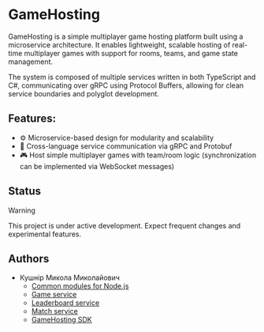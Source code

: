 # GameHosting

GameHosting is a simple multiplayer game hosting platform built using a microservice architecture. It enables lightweight, scalable hosting of real-time multiplayer games with support for rooms, teams, and game state management.

The system is composed of multiple services written in both TypeScript and C#, communicating over gRPC using Protocol Buffers, allowing for clean service boundaries and polyglot development.

## Features:

- ⚙️ Microservice-based design for modularity and scalability
- 🔁 Cross-language service communication via gRPC and Protobuf
- 🎮 Host simple multiplayer games with team/room logic (synchronization can be implemented via WebSocket messages)

## Status

> [!WARNING]
> This project is under active development.
> Expect frequent changes and experimental features.

## Authors

- Кушнір Микола Миколайович
    - [Common modules for Node.js](https://github.com/OnlyVerySeriousPeople/GameHosting/tree/main/server/src/BuildingBlocks/Common.Nodejs)
    - [Game service](https://github.com/OnlyVerySeriousPeople/GameHosting/tree/main/server/src/Services/GameService.Nodejs)
    - [Leaderboard service](https://github.com/OnlyVerySeriousPeople/GameHosting/tree/main/server/src/Services/LeaderboardService.Nodejs)
    - [Match service](https://github.com/OnlyVerySeriousPeople/GameHosting/tree/main/server/src/Services/MatchService.Nodejs)
    - [GameHosting SDK](https://github.com/OnlyVerySeriousPeople/GameHosting/tree/main/sdk)
